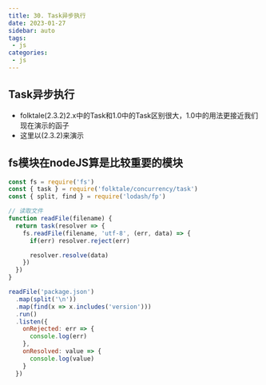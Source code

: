 ```yaml
---
title: 30. Task异步执行
date: 2023-01-27
sidebar: auto
tags:
 - js
categories:
 - js
---
```


## Task异步执行
- folktale(2.3.2)2.x中的Task和1.0中的Task区别很大，1.0中的用法更接近我们现在演示的函子
- 这里以(2.3.2)来演示

## fs模块在nodeJS算是比较重要的模块
```js
const fs = require('fs')
const { task } = require('folktale/concurrency/task')
const { split, find } = require('lodash/fp')

// 读取文件
function readFile(filename) {
  return task(resolver => {
    fs.readFile(filename, 'utf-8', (err, data) => {
      if(err) resolver.reject(err)

      resolver.resolve(data)
    })
  })
}

readFile('package.json')
  .map(split('\n'))
  .map(find(x => x.includes('version')))
  .run()
  .listen({
    onRejected: err => {
      console.log(err)
    },
    onResolved: value => {
      console.log(value)
    }
  })
```